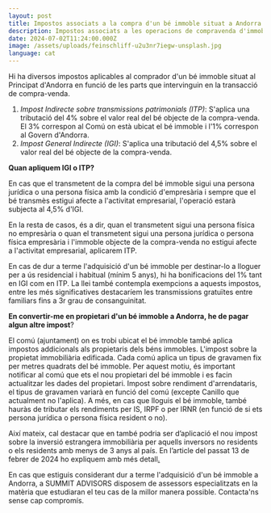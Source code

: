 ```yaml
---
layout: post
title: Impostos associats a la compra d'un bé immoble situat a Andorra
description: Impostos associats a les operacions de compravenda d'immobles.
date: 2024-07-02T11:24:00.000Z
image: /assets/uploads/feinschliff-u2u3nr7iegw-unsplash.jpg
language: cat
---
```

Hi ha diversos impostos aplicables al comprador d'un bé immoble situat al Principat d'Andorra en funció de les parts que intervinguin en la transacció de compra-venda. 

1. *Impost Indirecte sobre transmissions patrimonials (ITP)*: S'aplica una tributació del 4% sobre el valor real del bé objecte de la compra-venda. El 3% correspon al Comú on està ubicat el bé immoble i l'1% correspon al Govern d'Andorra.
2. *Impost General Indirecte (IGI)*: S'aplica una tributació del 4,5% sobre el valor real del bé objecte de la compra-venda.

**Quan apliquem IGI o ITP?**

En cas que el transmetent de la compra del bé immoble sigui una persona jurídica o una persona física amb la condició d'empresària i sempre que el bé transmès estigui afecte a l'activitat empresarial, l'operació estarà subjecta al 4,5% d'IGI. 

En la resta de casos, és a dir, quan el transmetent sigui una persona física no empresària o quan el transmetent sigui una persona jurídica o persona física empresària i l'immoble objecte de la compra-venda no estigui afecte a l'activitat empresarial, aplicarem ITP. 

En cas de dur a terme l'adquisició d'un bé immoble per destinar-lo a lloguer per a ús residencial i habitual (mínim 5 anys), hi ha bonificacions del 1% tant en IGI com en ITP. La llei també contempla exempcions a aquests impostos, entre les més significatives destacaríem les transmissions gratuïtes entre familiars fins a 3r grau de consanguinitat.

**En convertir-me en propietari d'un bé immoble a Andorra, he de pagar algun altre impost**?

 El comú (ajuntament) on es trobi ubicat el bé immoble també aplica impostos addicionals als propietaris dels béns immobles. L'impost sobre la propietat immobiliària edificada. Cada comú aplica un tipus de gravamen fix per metres quadrats del bé immoble. Per aquest motiu, és important notificar al comú que ets el nou propietari del bé immoble i es facin actualitzar les dades del propietari. Impost sobre rendiment d'arrendataris, el tipus de gravamen variarà en funció del comú (excepte Canillo que actualment no l'aplica). A més, en cas que lloguis el bé immoble, també hauràs de tributar els rendiments per IS, IRPF o per IRNR (en funció de si ets persona jurídica o persona física resident o no).

Així mateix, cal destacar que en també podria ser d’aplicació el nou impost sobre la inversió estrangera immobiliària per aquells inversors no residents o els residents amb menys de 3 anys al país. En l’article del passat 13 de febrer de 2024 ho expliquem amb més detall[. ](https://summitadvisors.ad/cat/blog/2024-02-13-el-nou-impost-sobre-la-inversi%C3%B3-estrangera-immobili%C3%A0ria-a-andorra)

En cas que estiguis considerant dur a terme l'adquisició d'un bé immoble a Andorra, a SUMMIT ADVISORS disposem de assessors especialitzats en la matèria que estudiaran el teu cas de la millor manera possible. Contacta'ns sense cap compromís.
